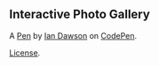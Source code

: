 Interactive Photo Gallery
-------------------------


A [Pen](http://codepen.io/ianjjun/pen/ALdGpj) by [Ian Dawson](http://codepen.io/ianjjun) on [CodePen](http://codepen.io/).

[License](http://codepen.io/ianjjun/pen/ALdGpj/license).